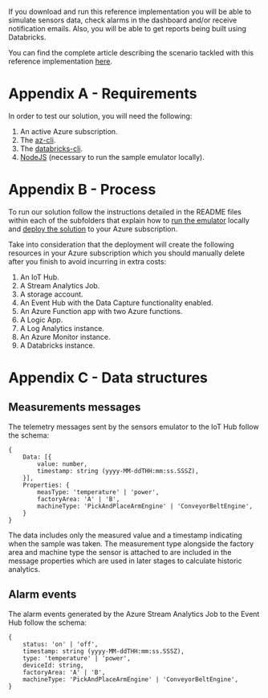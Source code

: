 If you download and run this reference implementation you will be able to simulate sensors data, check alarms in the dashboard and/or receive notification emails. Also, you will be able to get reports being built using Databricks.

You can find the complete article describing the scenario tackled with this reference implementation [here](https://medium.com/southworks/monitoring-a-printed-circuit-board-factory-in-near-real-time-a6dafaa650d7).

# Appendix A - Requirements

In order to test our solution, you will need the following:

1. An active Azure subscription.
2. The [az-cli](https://docs.microsoft.com/en-us/cli/azure/).
3. The [databricks-cli](https://docs.databricks.com/dev-tools/cli/index.html).
3. [NodeJS](https://nodejs.org/en/) (necessary to run the sample emulator locally).

# Appendix B - Process

To run our solution follow the instructions detailed in the README files within each of the subfolders that explain how to [run the emulator](/devices-simulator) locally and [deploy the solution](/deployment-templates) to your Azure subscription.

Take into consideration that the deployment will create the following resources in your Azure subscription which you should manually delete after you finish to avoid incurring in extra costs:

1. An IoT Hub.
2. A Stream Analytics Job.
3. A storage account.
4. An Event Hub with the Data Capture functionality enabled.
5. An Azure Function app with two Azure functions.
6. A Logic App.
7. A Log Analytics instance.
8. An Azure Monitor instance.
9. A Databricks instance.

# Appendix C - Data structures

## Measurements messages

The telemetry messages sent by the sensors emulator to the IoT Hub follow the schema:

```
{
    Data: [{
        value: number,
        timestamp: string (yyyy-MM-ddTHH:mm:ss.SSSZ),
    }],
    Properties: {
        measType: 'temperature' | 'power',
        factoryArea: 'A' | 'B',
        machineType: 'PickAndPlaceArmEngine' | 'ConveyorBeltEngine',
    }
}
```

The data includes only the measured value and a timestamp indicating when the sample was taken. The measurement type alongside the factory area and machine type the sensor is attached to are included in the message properties which are used in later stages to calculate historic analytics.

## Alarm events

The alarm events generated by the Azure Stream Analytics Job to the Event Hub follow the schema:

```
{
    status: 'on' | 'off',
    timestamp: string (yyyy-MM-ddTHH:mm:ss.SSSZ),
    type: 'temperature' | 'power',
    deviceId: string,
    factoryArea: 'A' | 'B',
    machineType: 'PickAndPlaceArmEngine' | 'ConveyorBeltEngine',
}
```
